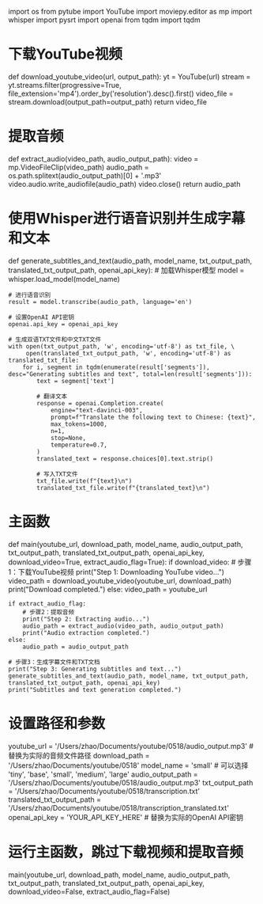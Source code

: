import os
from pytube import YouTube
import moviepy.editor as mp
import whisper
import pysrt
import openai
from tqdm import tqdm

# 下载YouTube视频
def download_youtube_video(url, output_path):
    yt = YouTube(url)
    stream = yt.streams.filter(progressive=True, file_extension='mp4').order_by('resolution').desc().first()
    video_file = stream.download(output_path=output_path)
    return video_file

# 提取音频
def extract_audio(video_path, audio_output_path):
    video = mp.VideoFileClip(video_path)
    audio_path = os.path.splitext(audio_output_path)[0] + '.mp3'
    video.audio.write_audiofile(audio_path)
    video.close()
    return audio_path

# 使用Whisper进行语音识别并生成字幕和文本
def generate_subtitles_and_text(audio_path, model_name, txt_output_path, translated_txt_output_path, openai_api_key):
    # 加载Whisper模型
    model = whisper.load_model(model_name)

    # 进行语音识别
    result = model.transcribe(audio_path, language='en')
    
    # 设置OpenAI API密钥
    openai.api_key = openai_api_key
    
    # 生成双语TXT文件和中文TXT文件
    with open(txt_output_path, 'w', encoding='utf-8') as txt_file, \
         open(translated_txt_output_path, 'w', encoding='utf-8') as translated_txt_file:
        for i, segment in tqdm(enumerate(result['segments']), desc="Generating subtitles and text", total=len(result['segments'])):
            text = segment['text']
    
            # 翻译文本
            response = openai.Completion.create(
                engine="text-davinci-003",
                prompt=f"Translate the following text to Chinese: {text}",
                max_tokens=1000,
                n=1,
                stop=None,
                temperature=0.7,
            )
            translated_text = response.choices[0].text.strip()
    
            # 写入TXT文件
            txt_file.write(f"{text}\n")
            translated_txt_file.write(f"{translated_text}\n")

# 主函数
def main(youtube_url, download_path, model_name, audio_output_path, txt_output_path, translated_txt_output_path, openai_api_key, download_video=True, extract_audio_flag=True):
    if download_video:
        # 步骤1：下载YouTube视频
        print("Step 1: Downloading YouTube video...")
        video_path = download_youtube_video(youtube_url, download_path)
        print("Download completed.")
    else:
        video_path = youtube_url

    if extract_audio_flag:
        # 步骤2：提取音频
        print("Step 2: Extracting audio...")
        audio_path = extract_audio(video_path, audio_output_path)
        print("Audio extraction completed.")
    else:
        audio_path = audio_output_path
    
    # 步骤3：生成字幕文件和TXT文档
    print("Step 3: Generating subtitles and text...")
    generate_subtitles_and_text(audio_path, model_name, txt_output_path, translated_txt_output_path, openai_api_key)
    print("Subtitles and text generation completed.")

# 设置路径和参数
youtube_url = '/Users/zhao/Documents/youtube/0518/audio_output.mp3'  # 替换为实际的音频文件路径
download_path = '/Users/zhao/Documents/youtube/0518'
model_name = 'small'  # 可以选择 'tiny', 'base', 'small', 'medium', 'large'
audio_output_path = '/Users/zhao/Documents/youtube/0518/audio_output.mp3'
txt_output_path = '/Users/zhao/Documents/youtube/0518/transcription.txt'
translated_txt_output_path = '/Users/zhao/Documents/youtube/0518/transcription_translated.txt'
openai_api_key = 'YOUR_API_KEY_HERE'  # 替换为实际的OpenAI API密钥

# 运行主函数，跳过下载视频和提取音频
main(youtube_url, download_path, model_name, audio_output_path, txt_output_path, translated_txt_output_path, openai_api_key, download_video=False, extract_audio_flag=False)

```

